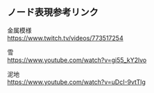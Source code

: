 ## ノード表現参考リンク

金属模様  
https://www.twitch.tv/videos/773517254

雪  
https://www.youtube.com/watch?v=gi55_kY2lvo

泥地  
https://www.youtube.com/watch?v=uDcI-9vtTlg